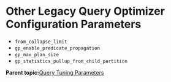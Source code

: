 # Other Legacy Query Optimizer Configuration Parameters 

-   `from_collapse_limit`
-   `gp_enable_predicate_propagation`
-   `gp_max_plan_size`
-   `gp_statistics_pullup_from_child_partition`

**Parent topic:**[Query Tuning Parameters](../topics/g-query-tuning-parameters.html)

